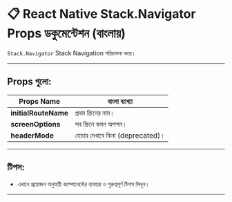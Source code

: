 # 📋 React Native Stack.Navigator Props ডকুমেন্টেশন (বাংলায়)

`Stack.Navigator` Stack Navigation পরিচালনা করে।

---

## Props গুলো:

| Props Name | বাংলা ব্যাখ্যা |
|------------|----------------|
| **initialRouteName** | প্রথম স্ক্রিনের নাম। |
| **screenOptions** | সব স্ক্রিনে কমন অপশন। |
| **headerMode** | হেডার দেখাবে কিনা (deprecated)। |

---

## টিপস:

- এখানে প্রয়োজন অনুযায়ী কম্পোনেন্টের ব্যবহার ও গুরুত্বপূর্ণ টিপস লিখুন।

---
